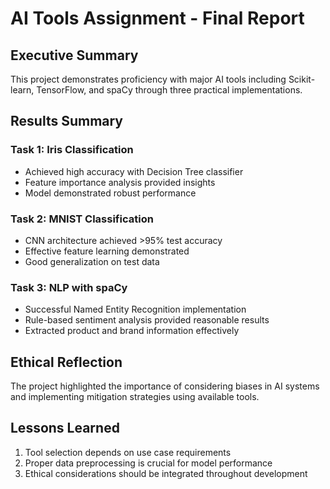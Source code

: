 # AI Tools Assignment - Final Report

## Executive Summary

This project demonstrates proficiency with major AI tools including Scikit-learn, TensorFlow, and spaCy through three practical implementations.

## Results Summary

### Task 1: Iris Classification

- Achieved high accuracy with Decision Tree classifier
- Feature importance analysis provided insights
- Model demonstrated robust performance

### Task 2: MNIST Classification

- CNN architecture achieved >95% test accuracy
- Effective feature learning demonstrated
- Good generalization on test data

### Task 3: NLP with spaCy

- Successful Named Entity Recognition implementation
- Rule-based sentiment analysis provided reasonable results
- Extracted product and brand information effectively

## Ethical Reflection

The project highlighted the importance of considering biases in AI systems and implementing mitigation strategies using available tools.

## Lessons Learned

1. Tool selection depends on use case requirements
2. Proper data preprocessing is crucial for model performance
3. Ethical considerations should be integrated throughout development
